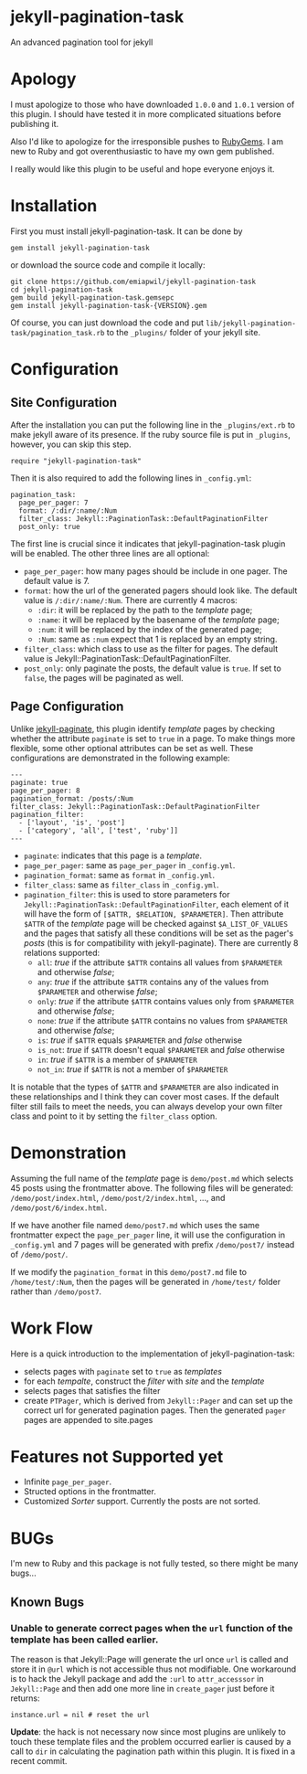 jekyll-pagination-task
======================

An advanced pagination tool for jekyll

# Apology

I must apologize to those who have downloaded `1.0.0` and `1.0.1` version of
this plugin. I should have tested it in more complicated situations before
publishing it.

Also I'd like to apologize for the irresponsible pushes to [RubyGems][rubygem].
I am new to Ruby and got overenthusiastic to have my own gem published.

[rubygem]: http://rubygems.org/

I really would like this plugin to be useful and hope everyone enjoys it.

# Installation

First you must install jekyll-pagination-task. It can be done by 

~~~
gem install jekyll-pagination-task
~~~

or download the source code and compile it locally:

~~~
git clone https://github.com/emiapwil/jekyll-pagination-task
cd jekyll-pagination-task
gem build jekyll-pagination-task.gemsepc
gem install jekyll-pagination-task-{VERSION}.gem
~~~

Of course, you can just download the code and put
`lib/jekyll-pagination-task/pagination_task.rb` to the `_plugins/` folder of
your jekyll site.

# Configuration

## Site Configuration

After the installation you can put the following line in the `_plugins/ext.rb`
to make jekyll aware of its presence. If the ruby source file is put in
`_plugins`, however, you can skip this step.

~~~
require "jekyll-pagination-task"
~~~

Then it is also required to add the following lines in `_config.yml`:

~~~
pagination_task:
  page_per_pager: 7
  format: /:dir/:name/:Num
  filter_class: Jekyll::PaginationTask::DefaultPaginationFilter
  post_only: true
~~~

The first line is crucial since it indicates that jekyll-pagination-task plugin
will be enabled. The other three lines are all optional:

- `page_per_pager`: how many pages should be include in one pager. The default
  value is 7.
- `format`: how the url of the generated pagers should look like. The default
  value is `/:dir/:name/:Num`. There are currently 4 macros:
  - `:dir`: it will be replaced by the path to the *template* page;
  - `:name`: it will be replaced by the basename of the *template* page;
  - `:num`: it will be replaced by the index of the generated page;
  - `:Num`: same as `:num` expect that 1 is replaced by an empty string.
- `filter_class`: which class to use as the filter for pages. The default value
  is Jekyll::PaginationTask::DefaultPaginationFilter.
- `post_only`: only paginate the posts, the default value is `true`. If set to
  `false`, the pages will be paginated as well.

## Page Configuration

Unlike [jekyll-paginate][jekyll-paginate], this plugin identify *template* pages
by checking whether the attribute `paginate` is set to `true` in a page. To make
things more flexible, some other optional attributes can be set as well. These
configurations are demonstrated in the following example:

[jekyll-paginate]: https://github.com/jekyll/jekyll-paginate

~~~
---
paginate: true
page_per_pager: 8
pagination_format: /posts/:Num
filter_class: Jekyll::PaginationTask::DefaultPaginationFilter
pagination_filter:
  - ['layout', 'is', 'post']
  - ['category', 'all', ['test', 'ruby']]
---
~~~

- `paginate`: indicates that this page is a *template*.
- `page_per_pager`: same as `page_per_pager` in `_config.yml`.
- `pagination_format`: same as `format` in `_config.yml`.
- `filter_class`: same as `filter_class` in `_config.yml`.
- `pagination_filter`: this is used to store parameters for
  `Jekyll::PaginationTask::DefaultPaginationFilter`, each element of it will
  have the form of `[$ATTR, $RELATION, $PARAMETER]`. Then attribute
  `$ATTR` of the *template* page will be checked against `$A_LIST_OF_VALUES` and
  the pages that satisfy all these conditions will be set as the pager's *posts*
  (this is for compatibility with jekyll-paginate). There are currently 8
  relations supported:
  - `all`: *true* if the attribute `$ATTR` contains all values from `$PARAMETER`
    and otherwise *false*;
  - `any`: *true* if the attribute `$ATTR` contains any of the values from
    `$PARAMETER` and otherwise *false*;
  - `only`: *true* if the attribute `$ATTR` contains values only from
    `$PARAMETER` and otherwise *false*;
  - `none`: *true* if the attribute `$ATTR` contains no values from
    `$PARAMETER` and otherwise *false*;
  - `is`: *true* if `$ATTR` equals `$PARAMETER` and *false* otherwise
  - `is_not`: *true* if `$ATTR` doesn't equal `$PARAMETER` and *false* otherwise
  - `in`: *true* if `$ATTR` is a member of `$PARAMETER`
  - `not_in`: *true* if `$ATTR` is not a member of `$PARAMETER` 

It is notable that the types of `$ATTR` and `$PARAMETER` are also indicated in
these relationships and I think they can cover most cases. If the default
filter still fails to meet the needs, you can always develop your own filter
class and point to it by setting the `filter_class` option.

# Demonstration

Assuming the full name of the *template* page is `demo/post.md` which selects 45
posts using the frontmatter above. The following files will be generated:
`/demo/post/index.html`, `/demo/post/2/index.html`, ..., and
`/demo/post/6/index.html`.

If we have another file named `demo/post7.md` which uses the same frontmatter
expect the `page_per_pager` line, it will use the configuration in `_config.yml`
and 7 pages will be generated with prefix `/demo/post7/` instead of
`/demo/post/`.

If we modify the `pagination_format` in this `demo/post7.md` file to
`/home/test/:Num`, then the pages will be generated in `/home/test/` folder
rather than `/demo/post7`.

# Work Flow

Here is a quick introduction to the implementation of jekyll-pagination-task:

- selects pages with `paginate` set to `true` as *templates*
- for each *tempalte*, construct the *filter* with *site* and the *template*
- selects pages that satisfies the filter
- create `PTPager`, which is derived from `Jekyll::Pager` and can set up the
  correct url for generated pagination pages. Then the generated `pager` pages
  are appended to site.pages

# Features not Supported yet

- Infinite `page_per_pager`.
- Structed options in the frontmatter.
- Customized *Sorter* support. Currently the posts are not sorted.

# BUGs

I'm new to Ruby and this package is not fully tested, so there might be many
bugs...

## Known Bugs

### **Unable to generate correct pages when the `url` function of the template has been called earlier**.
 
The reason is that Jekyll::Page will generate the url once `url` is called and
store it in `@url` which is not accessible thus not modifiable. One workaround
is to hack the Jekyll package and add the `:url` to `attr_accesssor` in
`Jekyll::Page` and then add one more line in `create_pager` just before it
returns:

~~~
instance.url = nil # reset the url
~~~

**Update**: the hack is not necessary now since most plugins are unlikely to
touch these template files and the problem occurred earlier is caused by a call
to `dir` in calculating the pagination path within this plugin. It is fixed in
a recent commit.
